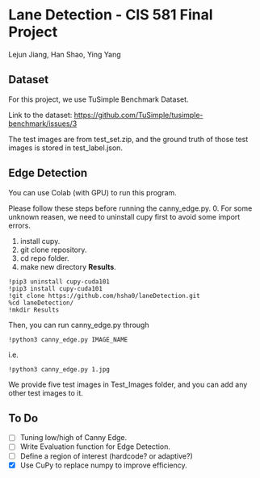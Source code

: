 # Lane Detection - CIS 581 Final Project
Lejun Jiang, Han Shao, Ying Yang

## Dataset
For this project, we use TuSimple Benchmark Dataset. 

Link to the dataset: https://github.com/TuSimple/tusimple-benchmark/issues/3

The test images are from test_set.zip, and the ground truth of those test images is stored in
test_label.json.

## Edge Detection
You can use Colab (with GPU) to run this program.

Please follow these steps before running the canny_edge.py.
0. For some unknown reasen, we need to uninstall cupy first to avoid some import errors.
1. install cupy.
2. git clone repository.
3. cd repo folder.
4. make new directory **Results**.

```commandline
!pip3 uninstall cupy-cuda101
!pip3 install cupy-cuda101 
!git clone https://github.com/hsha0/laneDetection.git
%cd laneDetection/
!mkdir Results
```
Then, you can run canny_edge.py through
```
!python3 canny_edge.py IMAGE_NAME
```
i.e.
```commandline
!python3 canny_edge.py 1.jpg
```

We provide five test images in Test_Images folder, and you can add any other 
test images to it.

## To Do

- [ ] Tuning low/high of Canny Edge.
- [ ] Write Evaluation function for Edge Detection.
- [ ] Define a region of interest (hardcode? or adaptive?)
- [x] Use CuPy to replace numpy to improve efficiency.
